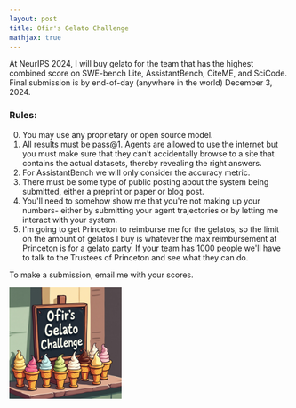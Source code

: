 ```yaml
---
layout: post
title: Ofir's Gelato Challenge
mathjax: true
---
```


At NeurIPS 2024, I will buy gelato for the team that has the highest combined score on SWE-bench Lite, AssistantBench, CiteME, and SciCode. Final submission is by end-of-day (anywhere in the world) December 3, 2024.

### Rules:
0. You may use any proprietary or open source model. 
1. All results must be pass@1. Agents are allowed to use the internet but you must make sure that they can't accidentally browse to a site that contains the actual datasets, thereby revealing the right answers. 
2. For AssistantBench we will only consider the accuracy metric.
3. There must be some type of public posting about the system being submitted, either a preprint or paper or blog post.
4. You'll need to somehow show me that you're not making up your numbers- either by submitting your agent trajectories or by letting me interact with your system.
5. I'm going to get Princeton to reimburse me for the gelatos, so the limit on the amount of gelatos I buy is whatever the max reimbursement at Princeton is for a gelato party. If your team has 1000 people we'll have to talk to the Trustees of Princeton and see what they can do. 


To make a submission, email me with your scores. 

<div class="imgcap">
<img src="/images/gelato.jpg" width="40%" height="40%">
</div> 

